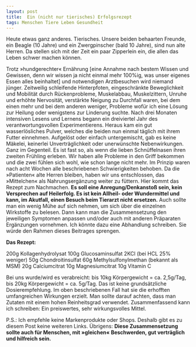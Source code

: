 ```yaml
---
layout: post
title:  Ein (nicht nur tierisches) Erfolgsrezept
tags: Menschen Tiere Leben Gesundheit
---
```

Heute etwas ganz anderes. Tierisches. Unsere beiden behaarten Freunde, ein Beagle (10 Jahre) und ein Zwergpinscher (bald 10 Jahre), sind nun alte Herren. Da stellen sich mit der Zeit ein paar Zipperlein ein, die allen das Leben schwer machen können.

Trotz »hundgerechter« Ernährung [eine Annahme nach bestem Wissen und Gewissen, denn wir wissen ja nicht einmal mehr 100%ig, was unser eigenes Essen alles beinhaltet] und notwendigen Arztbesuchen wird niemand jünger. Zeitweilig schleifende Hinterpfoten, eingeschränkte Beweglichkeit und Mobilität durch Rückenprobleme, Muskelabbau, Muskelzittern, Unruhe und erhöhte Nervosität, verstärkte Neigung zu Durchfall waren, bei dem einen mehr und bei dem anderen weniger, Probleme wofür ich eine Lösung zur Heilung oder wenigstens zur Linderung suchte. 
Nach drei Monaten intensiven Lesens und Lernens begann ein dreiviertel Jahr des verantwortungsvollen Experimentierens. Heraus kam ein gut wasserlösliches Pulver, welches die beiden nun einmal täglich mit ihrem Futter einnehmen. Aufgelöst oder einfach untergemischt, gab es keine Mäkelei, keinerlei Unverträglichkeit oder unerwünschte Nebenwirkungen. Ganz im Gegenteil. Es ist fast so, als wenn die lieben Schnüffelnasen ihren zweiten Frühling erleben. Wir haben alle Probleme in den Griff bekommen und die zwei fühlen sich wohl, wie schon lange nicht mehr. Im Prinzip waren nach acht Wochen alle beschriebenen Schwierigkeiten behoben. Da die »Patienten« alte Herren bleiben, haben wir uns entschlossen, das »Mittelchen« als Nahrungsergänzung weiter zu füttern.
Hier kommt das Rezept zum Nachmachen. **Es soll eine Anregung/Denkanstoß sein, kein Versprechen auf Heilerfolg. Es ist kein Allheil- oder Wundermittel und kann, im Akutfall, einen Besuch beim Tierarzt nicht ersetzen.** Auch sollte man ein wenig Mühe auf sich nehmen, um sich über die einzelnen Wirkstoffe zu belesen. Dann kann man die Zusammensetzung den jeweiligen Symptomen anpassen und/oder auch mit anderen Präparaten Ergänzungen vornehmen. Ich könnte dazu eine Abhandlung schreiben. Sie würde den Rahmen dieses Beitrages sprengen.

**Das Rezept:**

200g        Kollagenhydrolysat
100g        Glucosaminsulfat 2KCl (bei HCL 25% weniger)
50g          Chondroitinsulfat
60g          Methylsulfonylmethan (bekannt als MSM)
20g          Calciumcitrat
10g          Magnesiumcitrat
10g          Vitamin C

Bei uns wurde/wird es verabreicht: bis 10kg Körpergewicht = ca. 2,5g/Tag, bis 20kg Körpergewicht = ca. 5g/Tag. Das ist keine grundsätzliche Dosierempfehlung. Im oben beschriebenen Fall hat sie die erhofften umfangreichen Wirkungen erzielt. Man sollte darauf achten, dass man Zutaten mit einem hohen Reinheitsgrad verwendet. Zusammenfassend kann ich schreiben: Ein preiswertes, sehr wirkungsvolles Mittel.

P.S.: Ich empfehle keine Markenprodukte oder Shops. Deshalb gibt es zu diesem Post keine weiteren Links.
Übrigens: **Diese Zusammensetzung sollte auch für Menschen, mit »gleichen« Beschwerden, gut verträglich und hilfreich sein.**
